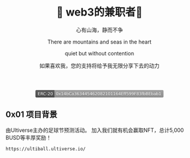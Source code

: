 
<h1 align="center">&#x1f912; web3的兼职者&#x1f973;</h1>


<p align="center">心有山海，静而不争</p>



<p align="center">There are mountains and seas in the heart 

<p align="center">quiet but without contention 


<p align="center">如果喜欢我，您的支持将给予我无限分享下去的动力

<p align="center"><img src="https://img.shields.io/badge/website-0x024.com-lightgrey" alt="" />

<p align="center"><img src="https://img.shields.io/badge/github-github.com/0x024-lightgrey" alt="" />


<p align="center"><img src="https://img.shields.io/badge/mirror-https://mirror.xyz/1x024.eth-lightgrey" alt="" />

<p align="center"><svg xmlns="http://www.w3.org/2000/svg" xmlns:xlink="http://www.w3.org/1999/xlink" width="344" height="20" role="img" aria-label="ERC-20: 0x14bCa363445462082101164Eff599F83fbBEbab1"><title>ERC-20: 0x14bCa363445462082101164Eff599F83fbBEbab1</title><linearGradient id="s" x2="0" y2="100%"><stop offset="0" stop-color="#bbb" stop-opacity=".1"/><stop offset="1" stop-opacity=".1"/></linearGradient><clipPath id="r"><rect width="344" height="20" rx="3" fill="#fff"/></clipPath><g clip-path="url(#r)"><rect width="51" height="20" fill="#555"/><rect x="51" width="293" height="20" fill="#9f9f9f"/><rect width="344" height="20" fill="url(#s)"/></g><g fill="#fff" text-anchor="middle" font-family="Verdana,Geneva,DejaVu Sans,sans-serif" text-rendering="geometricPrecision" font-size="110"><text aria-hidden="true" x="265" y="150" fill="#010101" fill-opacity=".3" transform="scale(.1)" textLength="410">ERC-20</text><text x="265" y="140" transform="scale(.1)" fill="#fff" textLength="410">ERC-20</text><text aria-hidden="true" x="1965" y="150" fill="#010101" fill-opacity=".3" transform="scale(.1)" textLength="2830">0x14bCa363445462082101164Eff599F83fbBEbab1</text><text x="1965" y="140" transform="scale(.1)" fill="#fff" textLength="2830">0x14bCa363445462082101164Eff599F83fbBEbab1</text></g></svg></p>



## 0x01 项目背景
由Ultiverse主办的足球节预测活动。
加入我们就有机会赢取NFT，总计5,000 BUSD等丰厚奖励！

`https://ultiball.ultiverse.io/
`

































